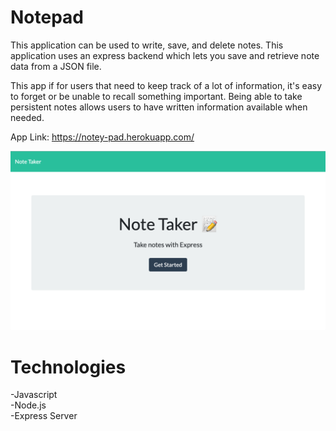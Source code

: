 # Notepad
This application can be used to write, save, and delete notes. This application uses an express backend which lets you save and retrieve note data from a JSON file.

This app if for users that need to keep track of a lot of information, it's easy to forget or be unable to recall something important. Being able to take persistent notes allows users to have written information available when needed.

App Link: https://notey-pad.herokuapp.com/


![alt text](pic.png)

# Technologies
-Javascript <br>
-Node.js <br>
-Express Server


